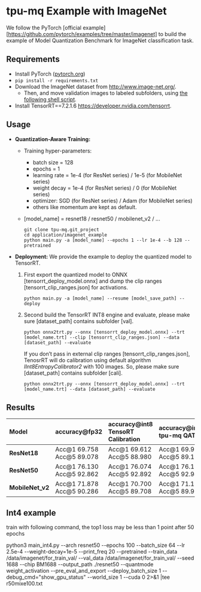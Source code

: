 # tpu-mq Example with ImageNet

We follow the PyTorch [official example][https://github.com/pytorch/examples/tree/master/imagenet] to build the example of Model Quantization Benchmark for ImageNet classification task.

## Requirements

- Install PyTorch ([pytorch.org](http://pytorch.org))
- `pip install -r requirements.txt`
- Download the ImageNet dataset from http://www.image-net.org/.
  - Then, and move validation images to labeled subfolders, using [the following shell script](https://raw.githubusercontent.com/soumith/imagenetloader.torch/master/valprep.sh).
- Install TensorRT==7.2.1.6 https://developer.nvidia.com/tensorrt.

## Usage

- **Quantization-Aware Training:**

  - Training hyper-parameters:
    - batch size = 128
    - epochs = 1 
    - learning rate  = 1e-4 (for ResNet series) / 1e-5 (for MobileNet series)
    - weight decay = 1e-4 (for ResNet series) / 0 (for MobileNet series)
    - optimizer: SGD (for ResNet series) / Adam (for MobileNet series)
    - others like  momentum are kept as default.
    
  - [model_name] = resnet18 / resnet50 / mobilenet_v2 / ...

    ```
    git clone tpu-mq.git_project
    cd application/imagenet_example
    python main.py -a [model_name] --epochs 1 --lr 1e-4 --b 128 --pretrained
    ```

- **Deployment:**
  We provide the example to deploy the quantized model to TensorRT.

  1. First export the quantized model to ONNX [tensorrt_deploy_model.onnx] and dump the clip ranges [tensorrt_clip_ranges.json] for activations.

     ```
     python main.py -a [model_name] --resume [model_save_path] --deploy
     ```

  2. Second build the TensorRT INT8 engine and evaluate, please make sure [dataset_path] contains subfolder [val].

     ```
     python onnx2trt.py --onnx [tensorrt_deploy_model.onnx] --trt [model_name.trt] --clip [tensorrt_clip_ranges.json] --data [dataset_path] --evaluate
     ```
     
     If you don’t pass in external clip ranges [tensorrt_clip_ranges.json], TenosrRT will do calibration using default algorithm *IInt8EntropyCalibrator2* with 100 images. So, please make sure [dataset_path] contains subfolder [cali].
     
     ```
     python onnx2trt.py --onnx [tensorrt_deploy_model.onnx] --trt [model_name.trt] --data [dataset_path] --evaluate
     ```

## Results

| Model            | accuracy@fp32              | accuracy@int8<br>TensoRT Calibration | accuracy@int8<br/>tpu-mq QAT | accuracy@int8<br/>TensorRT SetRange |
| :--------------- | :------------------------- | :----------------------------------- | :---------------------------- | :---------------------------------- |
| **ResNet18**     | Acc@1 69.758  Acc@5 89.078 | Acc@1 69.612 Acc@5 88.980            | Acc@1 69.912 Acc@5 89.150     | Acc@1 69.904 Acc@5 89.182           |
| **ResNet50**     | Acc@1 76.130 Acc@5 92.862  | Acc@1 76.074 Acc@5 92.892            | Acc@1 76.114 Acc@5 92.946     | Acc@1 76.320 Acc@5 93.006           |
| **MobileNet_v2** | Acc@1 71.878 Acc@5 90.286  | Acc@1 70.700 Acc@5 89.708            | Acc@1 71.158 Acc@5 89.990     | Acc@1 71.102 Acc@5 89.932           |


## Int4 example
train with following command, the top1 loss may be less than 1 point after 50 epochs

python3 main_int4.py --arch resnet50 --epochs 100 --batch_size 64 --lr 2.5e-4 --weight-decay=1e-5 --print_freq 20 --pretrained --train_data /data/imagenet/for_train_val/ --val_data /data/imagenet/for_train_val/ --seed 1688 --chip BM1688 --output_path ./resnet50 --quantmode weight_activation --pre_eval_and_export --deploy_batch_size 1 --debug_cmd="show_gpu_status" --world_size 1 --cuda 0 2>&1 |tee r50mixe100.txt

